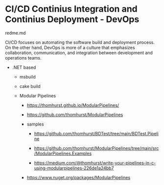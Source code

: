 # CI/CD Continius Integration and Continius Deployment - DevOps

redme.md


CI/CD focuses on automating the software build and deployment process. On the other hand, DevOps is more of a culture that emphasizes collaboration, communication, and integration between development and operations teams.


*   .NET based

    *   msbuild

    *   cake build

    *   Modular Pipelines

        *   https://thomhurst.github.io/ModularPipelines/

        *   https://github.com/thomhurst/ModularPipelines

        *   samples

            *   https://github.com/thomhurst/BDTest/tree/main/BDTest.Pipeline

            *   https://github.com/thomhurst/ModularPipelines/tree/main/src/ModularPipelines.Examples

            *   https://medium.com/@thomhurst/write-your-pipelines-in-c-using-modularpipelines-226de1a24bb7

        *   https://www.nuget.org/packages/ModularPipelines




